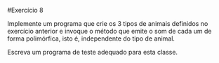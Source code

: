 #Exercício 8

Implemente um programa que crie os 3 tipos de animais definidos no exercício anterior e invoque o método que emite o som de cada um de forma polimórfica, isto é, independente do tipo de animal. 

Escreva um programa de teste adequado para esta classe.
